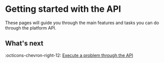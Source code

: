 # Getting started with the API

These pages will guide you through the main features and tasks you can do through the platform API.

## What's next

:octicons-chevron-right-12: [Execute a problem through the API](execute-problem-api.md)
